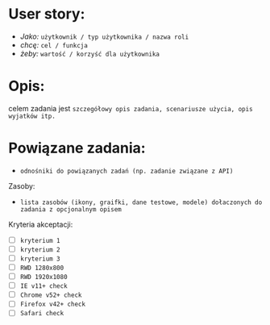 User story:
====
- _Jako:_ ```użytkownik / typ użytkownika / nazwa roli```
- _chcę:_ ```cel / funkcja ```
- _żeby:_ ```wartość / korzyść dla użytkownika```

Opis:
====
celem zadania jest ```szczegółowy opis zadania, scenariusze użycia, opis wyjatków itp.```

Powiązane zadania:
====
- ```odnośniki do powiązanych zadań (np. zadanie związane z API)```

Zasoby:
- ```lista zasobów (ikony, graifki, dane testowe, modele) dołaczonych do zadania z opcjonalnym opisem```

Kryteria akceptacji:
* [ ] ```kryterium 1```
* [ ] ```kryterium 2```
* [ ] ```kryterium 3```
* [ ] ```RWD 1280x800```
* [ ] ```RWD 1920x1080```
* [ ] ```IE v11+ check```
* [ ] ```Chrome v52+ check```
* [ ] ```Firefox v42+ check ```
* [ ] ```Safari check ```
